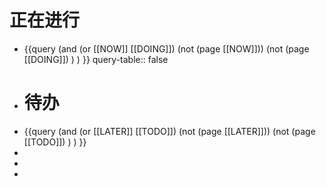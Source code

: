 # 正在进行
- {{query (and (or [[NOW]] [[DOING]]) (not (page [[NOW]])) (not (page [[DOING]]) ) ) }}
  query-table:: false
- # 待办
- {{query (and (or [[LATER]] [[TODO]]) (not (page [[LATER]])) (not (page [[TODO]]) ) ) }}
-
-
-